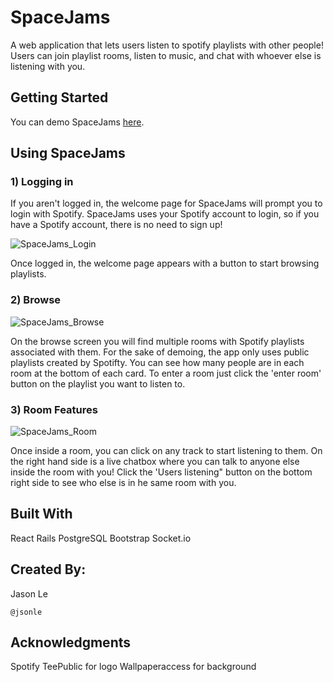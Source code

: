 # SpaceJams
A web application that lets users listen to spotify playlists with other people! Users can join playlist rooms, listen to music, and chat with whoever else is listening with you.

## Getting Started
You can demo SpaceJams [here](https://spacejams.herokuapp.com/). 

## Using SpaceJams

### 1) Logging in
If you aren't logged in, the welcome page for SpaceJams will prompt you to login with Spotify. SpaceJams uses your Spotify account to login, so if you have a Spotify account, there is no need to sign up! 


![SpaceJams_Login](https://media.giphy.com/media/Q5XWLusMlKx6tmILGR/source.gif)


Once logged in, the welcome page appears with a button to start browsing playlists.

### 2) Browse


![SpaceJams_Browse](https://media.giphy.com/media/WTjWQBlQQ2QNi31UA2/source.gif)


On the browse screen you will find multiple rooms with Spotify playlists associated with them. For the sake of demoing, the app only uses public playlists created by Spotifty. You can see how many people are in each room at the bottom of each card. To enter a room just click the 'enter room' button on the playlist you want to listen to.

### 3) Room Features


![SpaceJams_Room](https://media.giphy.com/media/eJe8lKYVhnkCtlcjFM/source.gif)


Once inside a room, you can click on any track to start listening to them. On the right hand side is a live chatbox where you can talk to anyone else inside the room with you! Click the 'Users listening" button on the bottom right side to see who else is in he same room with you.

## Built With
React
Rails
PostgreSQL
Bootstrap
Socket.io


## Created By:
Jason Le
```
@jsonle
```

## Acknowledgments
Spotify
TeePublic for logo
Wallpaperaccess for background